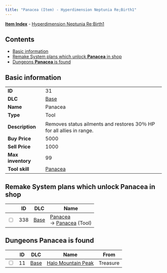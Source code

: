 ```yaml
---
title: "Panacea (Item) - Hyperdimension Neptunia Re;Birth1"
---
```


[**Item Index**](/neptunia/rb1/item/index.html) - [Hyperdimension Neptunia Re;Birth1](/neptunia/rb1)

## Contents

- [Basic information](#basic-information)
- [Remake System plans which unlock **Panacea** in shop](#remake-system-plans-which-unlock-panacea-in-shop)
- [Dungeons **Panacea** is found](#dungeons-panacea-is-found)

## Basic information

|   |   |
| -- | -- |
| **ID** | 31 |
| **DLC** | [Base](/neptunia/rb1/dlc/1-base.html) |
| **Name** | Panacea |
| **Type** | Tool |
| **Description** | Removes status ailments and restores 30％ HP for all allies in range. |
| **Buy Price** | 5000 |
| **Sell Price** | 1000 |
| **Max inventory** | 99 |
| **Tool skill** | [Panacea](/neptunia/rb1/skill/1-10031-panacea.html) |

## Remake System plans which unlock **Panacea** in shop

|    | ID | DLC | Name |
| -- | -- | --- | ---- |
| <input type="checkbox" id="rb1-remake-1-338" class="trackbox" /> | 338 | [Base](/neptunia/rb1/dlc/1-base.html) | [Panacea](/neptunia/rb1/remake/1-338-panacea.html)<br />→ [Panacea](/neptunia/rb1/item/1-31-panacea.html) (Tool) |

## Dungeons **Panacea** is found

|    | ID | DLC | Name | From |
| -- | -- | --- | ---- | ---- |
| <input type="checkbox" id="rb1-dungeon-1-11" class="trackbox" /> | 11 | [Base](/neptunia/rb1/dlc/1-base.html) | [Halo Mountain Peak](/neptunia/rb1/dungeon/1-11-halo-mountain-peak.html) | Treasure |
